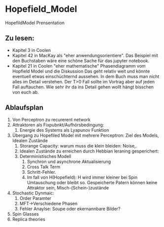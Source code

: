 # Hopefield_Model
HopefildModel Prensentation

## Zu lesen:

* Kapitel 3 in Coolen
* Kapitel 42 in MacKay als "eher anwendungsorientiere". Das Beispiel mit den Buchstaben wäre eine schöne Sache für das jupyter notebook.
* Kapitel 21 in Coolen "eher mathematische" Phasendiagramm vom Hopfield Model und die Diskussion Das geht relativ weit und könnte eventuell etwas 
 einschüchternd aussehen. In dem Buch muss man nicht alles im Detail 
 verstehen. Der T>0 Fall sollte im Vortrag aber auf jeden Fall 
 auftauchen. Wie sehr ihr da ins Detail gehen wollt hängt bisschen von 
 euch ab.

## Ablaufsplan

1. Von Perceptron zu recurerent network
2. Attraktoren als Fixpubnkt/Aufhörsbedingung:
   1. Energie des Systems als Lyapunov Funktion
3. Übergang zu Hopefiled Model mit mehrere Perceptron: Ziel des Models, Idealen Zustände
   1. Storange Capacity: warum muss die klein bleiden: Noise,.
   2. Idealen Zustände zu erreichen durch Hebbian leraning gesperichert:
   3. Deterministisches Modell
      1. Synchron und asynchrone Aktualisierung
      2. Cross Talk Term
      3. Schritt-Fehler. 
      4. Im fall von H(Hopefield): H wird immer kleiner bei Spin Umtauschung oder bleibt so. Gespeicherte Patern können keine Attraktor sein, Misch-(Schein-)zustände
4. Stochastic Dynmaic:
   1. Order Paramter
   2. MFT->Verschiedene Phasen
   3. Fehler Anaylse: Soupe oder ekernannbare Bilder?
5. Spin Glasses 
6. Replica theories